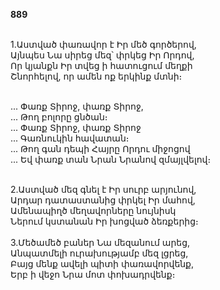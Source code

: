**889**

\
1.Աստված փառավոր է Իր մեծ գործերով,\
Այնպես Նա սիրեց մեզ՝ փրկեց Իր Որդով,\
Որ կյանքն Իր տվեց ի հատուցում մեղքի\
Շնորհելով, որ ամեն ոք երկինք մտնի։

\
 ... Փառք Տիրոջ, փառք Տիրոջ,\
 ... Թող բոլորը ցնծան։\
 ... Փառք Տիրոջ, փառք Տիրոջ\
 ... Գառնուկին հավատան։\
 ... Թող գան դեպի Հայրը Որդու միջոցով\
 ... Եվ փառք տան Նրան Նրանով զմայլվելով։

\
2.Աստված մեզ գնել է Իր սուրբ արյունով,\
Արդար դատաստանից փրկել Իր մահով,\
Ամենապիղծ մեղավորները նույնիսկ\
Ներում կստանան Իր խոցված ձեռքերից։\
\
3.Մեծամեծ բաներ Նա մեզանում արեց,\
Անպատմելի ուրախությամբ մեզ լցրեց,\
Բայց մենք ավելի պիտի փառավորվենք,\
Երբ ի վեջո Նրա մոտ փոխադրվենք։
